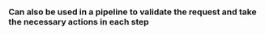 ### Can also be used in a pipeline to validate the request and take the necessary actions in each step
